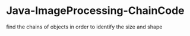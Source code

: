 # Java-ImageProcessing-ChainCode
find the chains of objects in order to identify the size and shape
